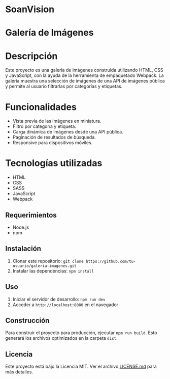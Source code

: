 # SoanVision
# Galería de Imágenes

# Descripción

Este proyecto es una galería de imágenes construida utilizando HTML, CSS y JavaScript, con la ayuda de la herramienta de empaquetado Webpack. La galería muestra una selección de imágenes de una API de imágenes pública y permite al usuario filtrarlas por categorías y etiquetas.

# Funcionalidades

- Vista previa de las imágenes en miniatura.
- Filtro por categoría y etiqueta.
- Carga dinámica de imágenes desde una API pública.
- Paginación de resultados de búsqueda.
- Responsive para dispositivos móviles.

# Tecnologías utilizadas

- HTML
- CSS
- SASS
- JavaScript
- Webpack


## Requerimientos

- Node.js
- npm

## Instalación

1. Clonar este repositorio: `git clone https://github.com/tu-usuario/galeria-imagenes.git`
2. Instalar las dependencias: `npm install`

## Uso

1. Iniciar el servidor de desarrollo: `npm run dev`
2. Acceder a `http://localhost:8080` en el navegador

## Construcción

Para construir el proyecto para producción, ejecutar `npm run build`. Esto generará los archivos optimizados en la carpeta `dist`.

## Licencia

Este proyecto está bajo la Licencia MIT. Ver el archivo [LICENSE.md](LICENSE.md) para más detalles.
